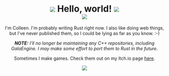 <div align="center">
 	<h1>
		<img src="https://web.archive.org/web/20090820041811/http://www.geocities.com/mycatmaomao/x-hikashi14.gif">
			Hello, world!
		<img src="https://web.archive.org/web/20090820041811/http://www.geocities.com/mycatmaomao/x-hikashi14.gif">
		<br>
		<img src="https://i.imgur.com/79j21WY.png">
	</h1>
	<p>
		I'm Colleen. I'm probably writing Rust right now. I also like doing web things, but I've never published them, so I could be lying as far as you know. :-)
	</p>
	<p><em><b>NOTE:</b> I'll no longer be maintaining any C++ repositories, including GalaEngine. I may make some effort to port them to Rust in the future.</em></p>
	<p>
		Sometimes I make games. Check them out on my Itch.io page <a href="https://collydev.itch.io/" target="_blank">here</a>.
	</p>
	<img src="https://web.archive.org/web/20091019140401if_/http://www.geocities.com/mycatmaomao/xmao-3.gif">
</div>

